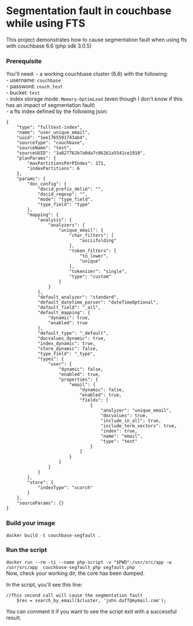 # Segmentation fault in couchbase while using FTS

This project demonstrates how to cause segmentation fault when using fts with couchbase 6.6 (php sdk 3.0.5)

### Prerequisite
You'll need:
    - a working couchbase cluster (6.6) with the following:  
        - username: `couchbase`  
        - password: `couch_test`  
        - bucket: `test`   
        - index storage mode: `Memory-Optimized` (even though I don't know if this has an impact of segmentation fault)  
    - a fts index defined by the following json:  
```
{
    "type": "fulltext-index",
    "name": "user_unique_email",
    "uuid": "1ee1765591743ab4",
    "sourceType": "couchbase",
    "sourceName": "test",
    "sourceUUID": "3a827762b7a0da7c06261a5541ce1910",
    "planParams": {
        "maxPartitionsPerPIndex": 171,
        "indexPartitions": 6
    },
    "params": {
        "doc_config": {
            "docid_prefix_delim": "",
            "docid_regexp": "",
            "mode": "type_field",
            "type_field": "type"
        },
        "mapping": {
            "analysis": {
                "analyzers": {
                    "unique_email": {
                        "char_filters": [
                            "asciifolding"
                        ],
                        "token_filters": [
                            "to_lower",
                            "unique"
                        ],
                        "tokenizer": "single",
                        "type": "custom"
                    }
                }
            },
            "default_analyzer": "standard",
            "default_datetime_parser": "dateTimeOptional",
            "default_field": "_all",
            "default_mapping": {
                "dynamic": true,
                "enabled": true
            },
            "default_type": "_default",
            "docvalues_dynamic": true,
            "index_dynamic": true,
            "store_dynamic": false,
            "type_field": "_type",
            "types": {
                "user": {
                    "dynamic": false,
                    "enabled": true,
                    "properties": {
                        "email": {
                            "dynamic": false,
                            "enabled": true,
                            "fields": [
                                {
                                    "analyzer": "unique_email",
                                    "docvalues": true,
                                    "include_in_all": true,
                                    "include_term_vectors": true,
                                    "index": true,
                                    "name": "email",
                                    "type": "text"
                                }
                            ]
                        }
                    }
                }
            }
        },
        "store": {
            "indexType": "scorch"
        }
    },
    "sourceParams": {}
}
```

### Build your image
`docker build -t couchbase-segfault .`  

### Run the script
`docker run --rm -ti --name php-script -v "$PWD":/usr/src/app -w /usr/src/app  couchbase-segfault php segfault.php`  
Now, check your working dir, the core has been dumped.  


In the script, you'll see this line:  
```
//This second call will cause the segmentation fault
    $res = search_by_email($cluster, 'john.duff@mymail.com');
```
You can comment it if you want to see the script exit with a successful result.  